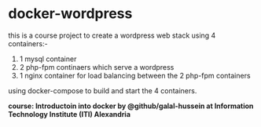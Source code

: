 # docker-wordpress

this is a course project to create a wordpress web stack using 4 containers:-

  1. 1 mysql container
  2. 2 php-fpm continaers which serve a wordpress
  3. 1 nginx container for load balancing between the 2 php-fpm containers

using docker-compose to build and start the 4 containers.

**course: Introductoin into docker by @github/galal-hussein at Information Technology Institute (ITI) Alexandria**
